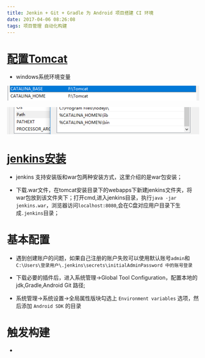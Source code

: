 ```yaml
---
title: Jenkin + Git + Gradle 为 Android 项目搭建 CI 环境
date: 2017-04-06 08:26:08
tags: 项目管理 自动化构建
---
```


# [配置Tomcat][tomcat_url]
 * windows系统环境变量

  ![](../img/ci/tomcat.png)

  ![](../img/ci/tomcat1.png)

# [jenkins安装](jenkins_url)

  * jenkins 支持安装版和war包两种安装方式，这里介绍的是war包安装；

  * 下载.war文件，在tomcat安装目录下的webapps下新建jenkins文件夹，将war包放到该文件夹下；打开cmd,进入jenkins目录，执行`java -jar jenkins.war`，浏览器访问` localhost:8080 `,会在C盘对应用户目录下生成`.jenkins`目录；

# 基本配置

  * 遇到创建账户的问题，如果自己注册的账户失败可以使用默认账号`admin`和`C:\Users\登录用户\.jenkins\secrets\initialAdminPassword 中的账号登录`

  * 下载必要的插件后，进入系统管理->Global Tool Configuration，配置本地的jdk,Gradle,Android Git 路径;

  * 系统管理->系统设置->全局属性版块勾选上 `Environment variables` 选项，然后添加 `Android SDK` 的目录

# 触发构建

 *



 [tomcat_url]: http://tomcat.apache.org/
 [jenkins_url]:https://jenkins.io/
